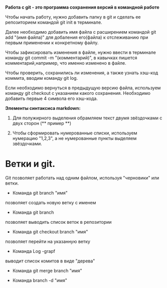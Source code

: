 **Работа с git - это программа сохранения версий в командной работе**

Чтобы начать работу, нужно добавить папку в git и сделать ее репозиторием командой git init в терминале.

Далее необходимо добавить имя файла с расширением командой git add "(имя файла)" для добаления его(файла) к отслеживанию при первым применении к конкретному файлу.

Чтобы зафиксировать изменения в файле, нужно ввести в терминале команду git commit -m "(комментарий)", в кавычках пишется комментарий,например, что именно изменено в файле.

Чтобы проверить, сохранились ли изменения, а также узнать хэш-код коммита, вводим команду git log.

Если необходимо вернуться в предыдущую версию файла, используем команду git checkout с указанием какого сохранения. Необходимо добавить первые 4 символа его хэш-кода.

**Элементы синтаксиса markdown:**

1. Для полужирного выделения обрамляем текст двумя звёздочками с двух сторон (** пример **)

2. Чтобы сформировать нумерованные списки, используем нумерацию "1,2,3", а не нумерованные пункты выделяем звёздочками.

# Ветки и git.

Git позволяет работать над одним файлом, используя "черновики" или ветки.

- Команда git branch "имя"

позволяет создать новую ветку с именем

- Команда git branch

позволяет выводить список веток в репозитории

- Команда git checkout branch "имя"

позволяет перейти на указанную ветку

- Команда Log -grapf

выводит список комитов в виде "дерева"

- Команда git merge branch "имя"

- Команда branch -d "имя"

